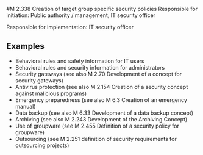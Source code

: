 #M 2.338 Creation of target group specific security policies
Responsible for initiation: Public authority / management, IT security officer

Responsible for implementation: IT security officer



## Examples 
* Behavioral rules and safety information for IT users
* Behavioral rules and security information for administrators
* Security gateways (see also M 2.70 Development of a concept for security gateways)
* Antivirus protection (see also M 2.154 Creation of a security concept against malicious programs)
* Emergency preparedness (see also M 6.3 Creation of an emergency manual)
* Data backup (see also M 6.33 Development of a data backup concept)
* Archiving (see also M 2.243 Development of the Archiving Concept)
* Use of groupware (see M 2.455 Definition of a security policy for groupware)
* Outsourcing (see M 2.251 definition of security requirements for outsourcing projects)




